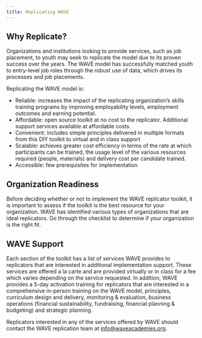 ```yaml
---
title: Replicating WAVE
---
```


## Why Replicate?

Organizations and institutions looking to provide services, such as job placement, to youth
may seek to replicate the model due to its proven success over the years. The WAVE
model has successfully matched youth to entry-level job roles through the robust use of
data, which drives its processes and job placements.

Replicating the WAVE model is:
- Reliable: increases the impact of the replicating organization’s skills training programs
by improving employability levels, employment outcomes and earning potential.
- Affordable: open source toolkit at no cost to the replicator. Additional support services
available at affordable costs.
- Convenient: includes simple principles delivered in multiple formats from this DIY toolkit
to virtual and in class support
- Scalable: achieves greater cost efficiency in terms of the rate at which participants can
be trained, the usage level of the various resources required (people, materials) and
delivery cost per candidate trained.
- Accessible: few prerequisites for implementation

## Organization Readiness

Before deciding whether or not to implement the WAVE replicator toolkit, it is important to
assess if the toolkit is the best resource for your organization. WAVE has identified various
types of organizations that are ideal replicators. Go through the checklist to determine if
your organization is the right fit.

## WAVE Support

Each section of the toolkit has a list of services WAVE provides to replicators that are
interested in additional implementation support. These services are offered a la carte and
are provided virtually or in class for a fee which varies depending on the service requested.
In addition, WAVE provides a 5-day activation training for replicators that are interested in a
comprehensive in-person training on the WAVE model, principles, curriculum design and
delivery, monitoring & evaluation, business operations (financial sustainability, fundraising,
financial planning & budgeting) and strategic planning.

Replicators interested in any of the services offered by WAVE should contact the WAVE
replication team at info@waveacademies.org.